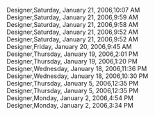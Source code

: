 ﻿Designer,Saturday, January 21, 2006,10:07 AM  Designer,Saturday, January 21, 2006,9:59 AM  Designer,Saturday, January 21, 2006,9:58 AM  Designer,Saturday, January 21, 2006,9:52 AM  Designer,Saturday, January 21, 2006,9:52 AM  Designer,Friday, January 20, 2006,9:45 AM  Designer,Thursday, January 19, 2006,2:01 PM  Designer,Thursday, January 19, 2006,1:20 PM  Designer,Wednesday, January 18, 2006,11:36 PM  Designer,Wednesday, January 18, 2006,10:30 PM  Designer,Thursday, January 5, 2006,12:35 PM  Designer,Thursday, January 5, 2006,12:35 PM  Designer,Monday, January 2, 2006,4:54 PM  Designer,Monday, January 2, 2006,3:34 PM